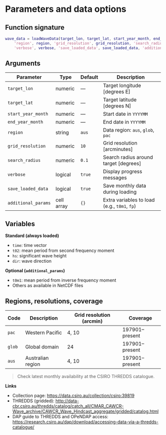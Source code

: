 # Parameters and data options

## Function signature
```matlab
wave_data = loadWaveData(target_lon, target_lat, start_year_month, end_year_month, ...
    'region', region, 'grid_resolution', grid_resolution, 'search_radius', search_radius, ...
    'verbose', verbose, 'save_loaded_data', save_loaded_data, 'additional_params', additional_params);
```
## Arguments
| Parameter           | Type       | Default | Description                                  |
| ------------------- | ---------- | ------- | -------------------------------------------- |
| `target_lon`        | numeric    | —       | Target longitude [degrees E]                 |
| `target_lat`        | numeric    | —       | Target latitude [degrees N]                  |
| `start_year_month`  | numeric    | —       | Start date in `YYYYMM`                       |
| `end_year_month`    | numeric    | —       | End date in `YYYYMM`                         |
| `region`            | string     | `aus`   | Data region: `aus`, `glob`, `pac`            |
| `grid_resolution`   | numeric    | `10`    | Grid resolution [arcminutes]                 |
| `search_radius`     | numeric    | `0.1`   | Search radius around target [degrees]        |
| `verbose`           | logical    | `true`  | Display progress messages                    |
| `save_loaded_data`  | logical    | `true`  | Save monthly data during loading             |
| `additional_params` | cell array | `{}`    | Extra variables to load (e.g., `t0m1`, `fp`) |

## Variables
**Standard (always loaded)**
- `time`: time vector
- `t02`: mean period from second frequency moment
- `hs`: significant wave height
- `dir`: wave direction

**Optional (`additional_params`)**
- `t0m1`: mean period from inverse frequency moment
- Others as available in NetCDF files
## Regions, resolutions, coverage
| Code   | Description       | Grid resolution (arcmin) | Coverage       |
| ------ | ----------------- | ------------------------ | -------------- |
| `pac`  | Western Pacific   | 4, 10                    | 197901–present |
| `glob` | Global domain     | 24                       | 197901–present |
| `aus`  | Australian region | 4, 10                    | 197901–present |

> Check latest monthly availability at the CSIRO THREDDS catalogue.

**Links**
- Collection page: <https://data.csiro.au/collection/csiro:39819>
- THREDDS (gridded): <http://data-cbr.csiro.au/thredds/catalog/catch_all/CMAR_CAWCR-Wave_archive/CAWCR_Wave_Hindcast_aggregate/gridded/catalog.html>
- DAP guide to THREDDS and OPeNDAP access: <https://research.csiro.au/dap/download/accessing-data-via-a-thredds-catalogue/>
